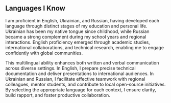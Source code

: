 <!-- Languages Section can be in the same file or in a separate `languages.md` -->

## Languages I Know
I am proficient in English, Ukrainian, and Russian, having developed each language through distinct stages of my education and personal life. Ukrainian has been my native tongue since childhood, while Russian became a strong complement during my school years and regional interactions. English proficiency emerged through academic studies, international collaborations, and technical research, enabling me to engage confidently with global communities.

This multilingual ability enhances both written and verbal communication across diverse settings. In English, I prepare precise technical documentation and deliver presentations to international audiences. In Ukrainian and Russian, I facilitate effective teamwork with regional colleagues, mentor students, and contribute to local open-source initiatives. By selecting the appropriate language for each context, I ensure clarity, build rapport, and foster productive collaboration.